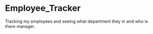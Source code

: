# Employee_Tracker
Tracking my employees and seeing what department they in and who is there manager.
